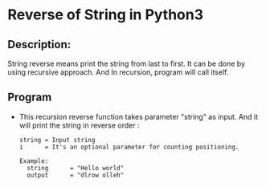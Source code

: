 # Reverse of String in Python3 #

## Description: ##

String reverse means print the string from last to first. It can be done by using recursive approach. And In recursion, program will call itself.

## Program ##

* This recursion reverse function takes parameter "string" as input. And it will print the string in reverse order :

  ``` 
  string = Input string
  i      = It's an optional parameter for counting positioning.

  ```
  
  ``` 
  Example:
    string      = "Hello world"
    output      = "dlrow olleh"
  ```
